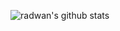 ![radwan's github stats](https://github-readme-stats.vercel.app/api?username=RadwanAlfakseh&count_private=true&show_icons=true)
